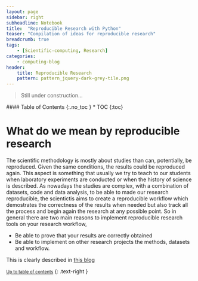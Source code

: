 ```yaml
---
layout: page
sidebar: right
subheadline: Notebook
title:  "Reproducible Research with Python"
teaser: "Compilation of ideas for reproducible research"
breadcrumb: true
tags:
    - [Scientific-computing, Research]
categories:
    - computing-blog
header:
    title: Reproducible Research
    pattern: pattern_jquery-dark-grey-tile.png
---
```


> Still under construction...

<section id="table-of-contents" class="toc">
<div class="panel radius" markdown="1">
#### Table of Contents
{:.no_toc }
*  TOC
{:toc}
</div>
</section><!-- /#table-of-contents -->

# What do we mean by reproducible research

The scientific methodology is mostly about studies than can, potentially, be reproduced. Given the same conditions, the results could be reproduced again. This aspect is something that usually we try to teach to our students when laboratory experiments are conducted or when the history of science is described. As nowadays the studies are complex, with a combination of datasets, code and data analysis, to be able to made our research reproducible, the scientictis aims to create a reproducible workflow which demostrates the correctness of the results when needed but also track all the process and begin again the research at any possible point. So in general there are two main reasons to implement reproducible research tools on your research workflow, 

- Be able to prove that your results are correctly obtained
- Be able to implement on other research projects the methods, datasets and workflow.

This is clearly described in [this blog](https://ropensci.github.io/reproducibility-guide/sections/introduction/)


<small markdown="1">[Up to table of contents](#toc)</small>
{: .text-right }


